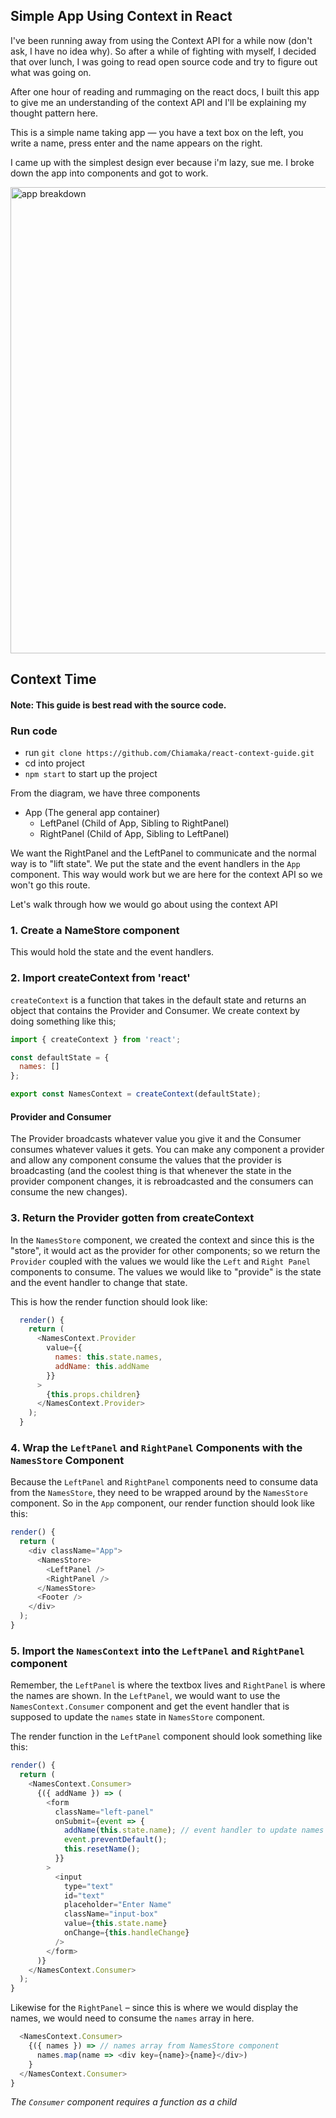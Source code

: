 ## Simple App Using Context in React

I've been running away from using the Context API for a while now (don't ask, I have no idea why). So after a while of fighting with myself, I decided that over lunch, I was going to read open source code and try to figure out what was going on.

After one hour of reading and rummaging on the react docs, I built this app to give me an understanding of the context API and I'll be explaining my thought pattern here.

This is a simple name taking app — you have a text box on the left, you write a name, press enter and the name appears on the right.

I came up with the simplest design ever because i'm lazy, sue me. I broke down the app into components and got to work.

<img width="746" alt="app breakdown" src="https://user-images.githubusercontent.com/2737103/50175811-b517f500-02f5-11e9-8e06-397619df18dc.png">


## Context Time

#### Note: This guide is best read with the source code.

### Run code

- run `git clone https://github.com/Chiamaka/react-context-guide.git`
- cd into project
- `npm start` to start up the project

From the diagram, we have three components

- App (The general app container)
  - LeftPanel (Child of App, Sibling to RightPanel)
  - RightPanel (Child of App, Sibling to LeftPanel)

We want the RightPanel and the LeftPanel to communicate and the normal way is to "lift state". We put the state and the event handlers in the `App` component. This way would work but we are here for the context API so we won't go this route.

Let's walk through how we would go about using the context API

### 1. Create a NameStore component

This would hold the state and the event handlers.

### 2. Import createContext from 'react'

`createContext` is a function that takes in the default state and returns an object that contains the Provider and Consumer.
We create context by doing something like this;

```javascript
import { createContext } from 'react';

const defaultState = {
  names: []
};

export const NamesContext = createContext(defaultState);
```

#### Provider and Consumer

The Provider broadcasts whatever value you give it and the Consumer consumes whatever values it gets. You can make any component a provider and allow any component consume the values that the provider is broadcasting (and the coolest thing is that whenever the state in the provider component changes, it is rebroadcasted and the consumers can consume the new changes).

### 3. Return the Provider gotten from createContext

In the `NamesStore` component, we created the context and since this is the "store", it would act as the provider for other components; so we return the `Provider` coupled with the values we would like the `Left` and `Right Panel` components to consume. The values we would like to "provide" is the state and the event handler to change that state.

This is how the render function should look like:

```javascript
  render() {
    return (
      <NamesContext.Provider
        value={{
          names: this.state.names,
          addName: this.addName
        }}
      >
        {this.props.children}
      </NamesContext.Provider>
    );
  }
```

### 4. Wrap the `LeftPanel` and `RightPanel` Components with the `NamesStore` Component

Because the `LeftPanel` and `RightPanel` components need to consume data from the `NamesStore`, they need to be wrapped around by the `NamesStore` component. So in the `App` component, our render function should look like this:

```javascript
render() {
  return (
    <div className="App">
      <NamesStore>
        <LeftPanel />
        <RightPanel />
      </NamesStore>
      <Footer />
    </div>
  );
}
```

### 5. Import the `NamesContext` into the `LeftPanel` and `RightPanel` component

Remember, the `LeftPanel` is where the textbox lives and `RightPanel` is where the names are shown. In the `LeftPanel`, we would want to use the `NamesContext.Consumer` component and get the event handler that is supposed to update the `names` state in `NamesStore` component.

The render function in the `LeftPanel` component should look something like this:

```javascript
render() {
  return (
    <NamesContext.Consumer>
      {({ addName }) => (
        <form
          className="left-panel"
          onSubmit={event => {
            addName(this.state.name); // event handler to update names array in NamesStore component
            event.preventDefault();
            this.resetName();
          }}
        >
          <input
            type="text"
            id="text"
            placeholder="Enter Name"
            className="input-box"
            value={this.state.name}
            onChange={this.handleChange}
          />
        </form>
      )}
    </NamesContext.Consumer>
  );
}
```

Likewise for the `RightPanel` – since this is where we would display the names, we would need to consume the `names` array in here.

```javascript
  <NamesContext.Consumer>
    {({ names }) => // names array from NamesStore component
      names.map(name => <div key={name}>{name}</div>)
    }
  </NamesContext.Consumer>
}
```

_The `Consumer` component requires a function as a child_
